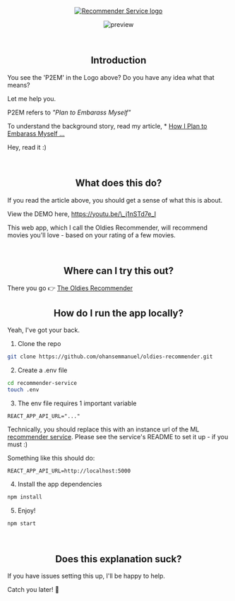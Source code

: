 <p align="center"><a href="#" target="_blank" rel="noopener noreferrer"> <img src="https://image.ibb.co/evGJH7/Artboard_1_3x.png" alt="Recommender Service logo"></a></p>

<p align="center"><img src="https://preview.ibb.co/jW2Pux/dev_rec_sys.png" alt="preview" border="0"></p>

<br />

<h2 align="center">Introduction</h2>
You see the 'P2EM' in the Logo above? Do you have any idea what that means?

Let me help you.

P2EM refers to _"Plan to Embarass Myself"_

To understand the background story, read my article, \*
<a href="https://medium.com/the-happiness-of-pursuit/marchs-quest-is-completed-25a855fb9d57" target="_blank" rel="noopener noreferrer">How I Plan to Embarass Myself ...</a>

Hey, read it :)

<br />

<h2 align="center">What does this do?</h2>
If you read the article above, you should get a sense of what this is about.

View the DEMO here, <a href="https://youtu.be/_j1nSTd7e_I" target="_blank" rel="noopener noreferrer">https://youtu.be/\_j1nSTd7e_I</a>

This web app, which I call the Oldies Recommender, will recommend movies you'll love - based on your rating of a few movies.

<br />

<h2 align="center">Where can I try this out? </h2>
There you go 👉 <a href="https://oldies-recommender.herokuapp.com" target="_blank" rel="noopener noreferrer">The Oldies Recommender</a>

<br />

<h2 align="center">How do I run the app locally?</h2>

Yeah, I've got your back.

1.  Clone the repo

```bash
git clone https://github.com/ohansemmanuel/oldies-recommender.git
```

2.  Create a .env file

```bash
cd recommender-service
touch .env
```

3.  The env file requires 1 important variable

```env
REACT_APP_API_URL="..."
```

Technically, you should replace this with an instance url of the ML <a href="https://github.com/ohansemmanuel/recommender-service" target="_blank" rel="noopener noreferrer">recommender service</a>. Please see the service's README to set it up - if you must :)

Something like this should do:

```env
REACT_APP_API_URL=http://localhost:5000
```

4.  Install the app dependencies

```bash
npm install
```

5.  Enjoy!

```bash
npm start
```

<br />

<h2 align="center">Does this explanation suck?</h2>
If you have issues setting this up, I'll be happy to help.

Catch you later! 👊
